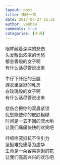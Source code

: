 ```yaml
---
layout: post
title: 情诗一首
date: 2017-07-27 15:21
author: venhow
comments: true
categories: [小诗]
---
```

眼眸藏着深深的悲伤  
头发散出浓浓的忧愁  
郁金香般的女子啊  
有什么话尽管说出来  

牛仔下纤细的玉腿  
蝉衣里坚挺的乳房  
白玫瑰般的女子啊  
有什么话尽管说出来  

悲伤会把你的双眉紧锁  
忧愁能使你的皮肤粗糙  
时间是一去不回的流水哟  
让我们痛痛快快的欢笑吧  

纤细终究抵抗不住引力  
坚挺难免堕落为虚华  
生命是一朵容易凋谢的花  
让我们高高兴兴的欢乐吧  

